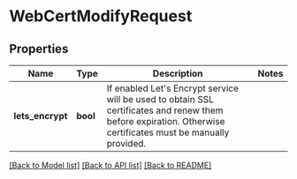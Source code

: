 # WebCertModifyRequest

## Properties
Name | Type | Description | Notes
------------ | ------------- | ------------- | -------------
**lets_encrypt** | **bool** | If enabled Let&#x27;s Encrypt service will be used to obtain SSL certificates and renew them before expiration. Otherwise certificates must be manually provided.  | 

[[Back to Model list]](../README.md#documentation-for-models) [[Back to API list]](../README.md#documentation-for-api-endpoints) [[Back to README]](../README.md)

